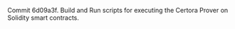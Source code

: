 Commit 6d09a3f.                    Build and Run scripts for executing the Certora Prover on Solidity smart contracts.
